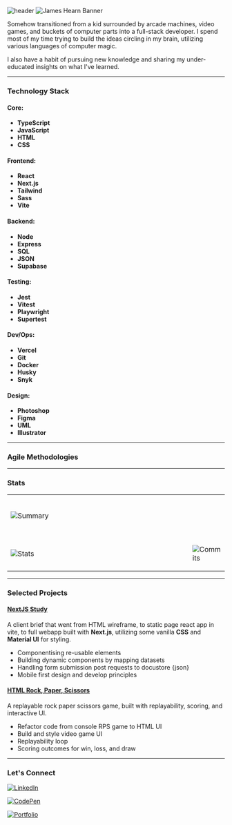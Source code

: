 ![header](https://capsule-render.vercel.app/api?type=venom&color=00ff84&height=300&section=header&text=JAMES%20HEARN&fontColor=b2fd9d&fontSize=0)
![James Hearn Banner](./svgs/tests.svg)

Somehow transitioned from a kid surrounded by arcade machines, video games, and buckets of computer parts into a full-stack developer. I spend most of my time trying to build the ideas circling in my brain, utilizing various languages of computer magic.

I also have a habit of pursuing new knowledge and sharing my under-educated insights on what I've learned.

---

### Technology Stack

#### Core:

- **TypeScript**
- **JavaScript**
- **HTML**
- **CSS**

#### Frontend:

- **React**
- **Next.js**
- **Tailwind**
- **Sass**
- **Vite**

#### Backend:

- **Node**
- **Express**
- **SQL**
- **JSON**
- **Supabase**

#### Testing:

- **Jest**
- **Vitest**
- **Playwright**
- **Supertest**

#### Dev/Ops:

- **Vercel**
- **Git**
- **Docker**
- **Husky**
- **Snyk**

#### Design:

- **Photoshop**
- **Figma**
- **UML**
- **Illustrator**

---

### Agile Methodologies

---

### Stats

<table width="100%">
  <tr>
    <td width="100%">

&nbsp; <br> ![Summary](http://github-profile-summary-cards.vercel.app/api/cards/profile-details?username=moose-hub&theme=dark)

</td>
</tr>
  <tr>
    <td width="50%">

&nbsp; <br> ![Stats](http://github-profile-summary-cards.vercel.app/api/cards/stats?username=moose-hub&theme=dark)

  </td>
  <td width="50%">

&nbsp; <br> ![Commits](http://github-profile-summary-cards.vercel.app/api/cards/productive-time?username=moose-hub&theme=dark&utcOffset=8)

  </td>
  </tr>

</table>

---

### Selected Projects

#### [NextJS Study](https://github.com/moose-hub/nextJSStudy)

A client brief that went from HTML wireframe, to static page react app in vite, to full webapp built with **Next.js**, utilizing some vanilla **CSS** and **Material UI** for styling.

- Componentising re-usable elements
- Building dynamic components by mapping datasets
- Handling form submission post requests to docustore {json}
- Mobile first design and develop principles

#### [HTML Rock, Paper, Scissors](https://github.com/moose-hub/html-RPS)

A replayable rock paper scissors game, built with replayability, scoring, and interactive UI.

- Refactor code from console RPS game to HTML UI
- Build and style video game UI
- Replayability loop
- Scoring outcomes for win, loss, and draw

---

### Let's Connect

[![LinkedIn](https://img.shields.io/badge/LinkedIn-James_Hearn-blue.svg)](https://www.linkedin.com/in/james-hearn-73769493/)

[![CodePen](https://img.shields.io/badge/CodePen-moose--hub-lightgrey.svg)](https://codepen.io/moose-hub/pens/showcase)

[![Portfolio](https://img.shields.io/badge/Portfolio-jhearn.dev-green.svg)](https://jhearn.dev)
